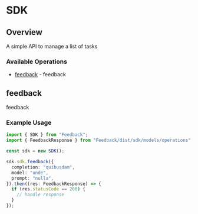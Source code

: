 # SDK

## Overview

A simple API to manage a list of tasks

### Available Operations

* [feedback](#feedback) - feedback

## feedback

feedback

### Example Usage

```typescript
import { SDK } from "Feedback";
import { FeedbackResponse } from "Feedback/dist/sdk/models/operations";

const sdk = new SDK();

sdk.sdk.feedback({
  completion: "quibusdam",
  model: "unde",
  prompt: "nulla",
}).then((res: FeedbackResponse) => {
  if (res.statusCode == 200) {
    // handle response
  }
});
```
